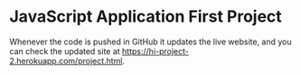 # JavaScript Application First Project
Whenever the code is pushed in GitHub it updates the live website, and you can check the updated site at https://hi-project-2.herokuapp.com/project.html.
